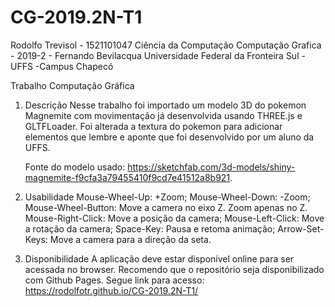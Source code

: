 # CG-2019.2N-T1
Rodolfo Trevisol - 1521101047
Ciência da Computação
Computação Grafica - 2019-2 - Fernando Bevilacqua
Universidade Federal da Fronteira Sul - UFFS -Campus Chapecó

Trabalho Computação Gráfica

1. Descrição
    Nesse trabalho foi importado um modelo 3D do pokemon Magnemite com movimentação já desenvolvida usando THREE.js e GLTFLoader. Foi alterada a textura do pokemon para adicionar elementos que lembre e aponte que foi desenvolvido por um aluno da UFFS.

    Fonte do modelo usado: https://sketchfab.com/3d-models/shiny-magnemite-f9cfa3a79455410f9cd7e41512a8b921.

2. Usabilidade
    Mouse-Wheel-Up: +Zoom;
    Mouse-Wheel-Down: -Zoom;
    Mouse-Wheel-Button: Move a camera no eixo Z. Zoom apenas no Z.
    Mouse-Right-Click: Move a posição da camera;
    Mouse-Left-Click: Move a rotação da camera;
    Space-Key: Pausa e retoma animação;
    Arrow-Set-Keys: Move a camera para a direção da seta.

3. Disponibilidade
    A aplicação deve estar disponível online para ser acessada no browser. Recomendo que o repositório seja
disponibilizado com Github Pages.
    Segue link para acesso: https://rodolfotr.github.io/CG-2019.2N-T1/